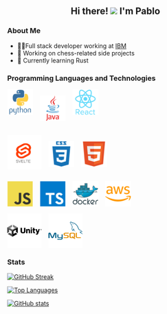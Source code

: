 <h2 align="center">
  Hi there! 
  <img src="https://media.giphy.com/media/hvRJCLFzcasrR4ia7z/giphy.gif" width="30">
  I'm Pablo
</h2>

### About Me
- 👨‍💻Full stack developer working at [IBM](https://github.com/IBM)
- 🔭 Working on chess-related side projects
- 🌱 Currently learning Rust


### Programming Languages and Technologies

<div style="display: flex; flex: row; flex-wrap: wrap; width: 60%; gap: 1rem;">
<img src="https://raw.githubusercontent.com/devicons/devicon/master/icons/python/python-original-wordmark.svg" 
title="Python" alt="Python" width="60" height="60"/>

<img src="https://raw.githubusercontent.com/devicons/devicon/master/icons/java/java-original-wordmark.svg" 
title="Java" alt="Java" width="60" height="60"/>

<img src="https://raw.githubusercontent.com/devicons/devicon/master/icons/react/react-original-wordmark.svg" title="React" alt="React" width="60" height="60"/>

<img src="https://raw.githubusercontent.com/devicons/devicon/master/icons/svelte/svelte-original-wordmark.svg" title="Svelte" alt="Svelte" width="80" height="80" />

<img src="https://raw.githubusercontent.com/devicons/devicon/master/icons/css3/css3-plain-wordmark.svg"  
title="CSS3" alt="CSS" width="60" height="60"/>

<img src="https://raw.githubusercontent.com/devicons/devicon/master/icons/html5/html5-original.svg" 
title="HTML5" alt="HTML" width="60" height="60"/>

<img src="https://raw.githubusercontent.com/devicons/devicon/master/icons/javascript/javascript-original.svg" title="JavaScript" alt="JavaScript" width="60" height="60"/>

<img src="https://raw.githubusercontent.com/devicons/devicon/master/icons/typescript/typescript-original.svg" title="TypeScript" alt="TypeScript" width="60" height="60"/>

<img src="https://raw.githubusercontent.com/devicons/devicon/master/icons/docker/docker-original-wordmark.svg" title="Docker"  alt="Docker" width="60" height="60"/>

<img src="https://raw.githubusercontent.com/devicons/devicon/master/icons/amazonwebservices/amazonwebservices-plain-wordmark.svg" title="AWS" alt="AWS" width="60" height="60"/>

<img src="https://raw.githubusercontent.com/devicons/devicon/master/icons/unity/unity-original-wordmark.svg" title="Unity"  alt="Unity" width="80" height="80"/>

<img src="https://raw.githubusercontent.com/devicons/devicon/master/icons/mysql/mysql-original-wordmark.svg" title="MySQL"  alt="MySQL" width="80" height="80"/>


</div>

### Stats

[![GitHub Streak](https://github-readme-streak-stats.herokuapp.com?user=pvargas&theme=vue-dark&border_radius=5&exclude_days=Sun%2CSat)](https://git.io/streak-stats)

[![Top Languages](https://github-readme-stats.vercel.app/api/top-langs/?username=pvargas&layout=donut-vertical&theme=vue-dark&hide=html,css,vue)](https://github.com/anuraghazra/github-readme-stats)


[![GitHub stats](https://github-readme-stats.vercel.app/api?username=pvargas&hide_rank=true&hide=stars&include_all_commits=true&show=reviews&theme=vue-dark)](https://github.com/anuraghazra/github-readme-stats)
